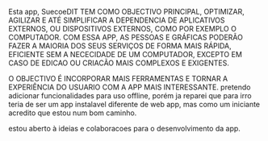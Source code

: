 Esta app, SuecoeDIT TEM COMO OBJECTIVO PRINCIPAL, OPTIMIZAR, AGILIZAR E ATÉ SIMPLIFICAR
A DEPENDENCIA DE APLICATIVOS EXTERNOS, OU DISPOSITIVOS EXTERNOS, COMO POR EXEMPLO O COMPUTADOR.
COM ESSA APP, AS PESSOAS E GRÁFICAS PODERÃO FAZER A MAIORIA DOS SEUS SERVIÇOS DE FORMA MAIS RÁPIDA, EFICIENTE SEM A NECECIDADE DE UM COMPUTADOR, EXCEPTO EM CASO DE
EDICAO OU CRIACÃO MAIS COMPLEXOS E EXIGENTES.

O OBJECTIVO É INCORPORAR MAIS FERRAMENTAS E TORNAR A EXPERIÊNCIA DO USUARIO COM A APP MAIS INTERESSANTE.
pretendo adicionar funcionalidades para uso offline, porém ja reparei que para irro teria de ser um app instalavel diferente de web app, 
mas como um iniciante acredito que estou num bom caminho.

estou aberto à ideias e colaboracoes para o desenvolvimento da app.
